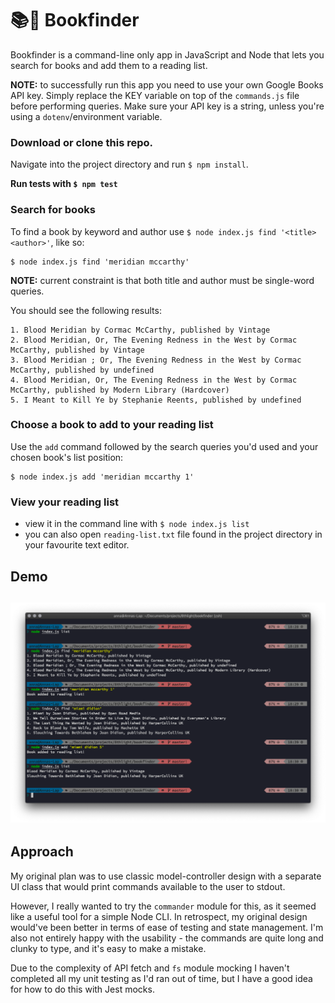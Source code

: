 # 📚🧐 Bookfinder 

Bookfinder is a command-line only app in JavaScript and Node that lets you search for books and add them to a reading list.

**NOTE:** to successfully run this app you need to use your own Google Books API key. Simply replace the KEY variable on top of the `commands.js` file before performing queries. Make sure your API key is a string, unless you're using a `dotenv`/environment variable.

### Download or clone this repo. 

Navigate into the project directory and run `$ npm install`.

**Run tests with `$ npm test`**
   
### Search for books

To find a book by keyword and author use `$ node index.js find '<title> <author>'`, like so:

```
$ node index.js find 'meridian mccarthy'
```

**NOTE:** current constraint is that both title and author must be single-word queries.

You should see the following results:

```
1. Blood Meridian by Cormac McCarthy, published by Vintage
2. Blood Meridian, Or, The Evening Redness in the West by Cormac McCarthy, published by Vintage
3. Blood Meridian ; Or, The Evening Redness in the West by Cormac McCarthy, published by undefined
4. Blood Meridian, Or, The Evening Redness in the West by Cormac McCarthy, published by Modern Library (Hardcover)
5. I Meant to Kill Ye by Stephanie Reents, published by undefined
```

### Choose a book to add to your reading list

Use the `add` command followed by the search queries you'd used and your chosen book's list position:

```
$ node index.js add 'meridian mccarthy 1'
```

### View your reading list

* view it in the command line with `$ node index.js list` 
* you can also open `reading-list.txt` file found in the project directory in your favourite text editor.

## Demo

![bookfinder demo screenshot](bookfinder-demo.png)
---

## Approach

My original plan was to use classic model-controller design with a separate UI class that would print commands available to the user to stdout.

However, I really wanted to try the `commander` module for this, as it seemed like a useful tool for a simple Node CLI. In retrospect, my original design would've been better in terms of ease of testing and state management. I'm also not entirely happy with the usability - the commands are quite long and clunky to type, and it's easy to make a mistake.

Due to the complexity of API fetch and `fs` module mocking I haven't completed all my unit testing as I'd ran out of time, but I have a good idea for how to do this with Jest mocks.
